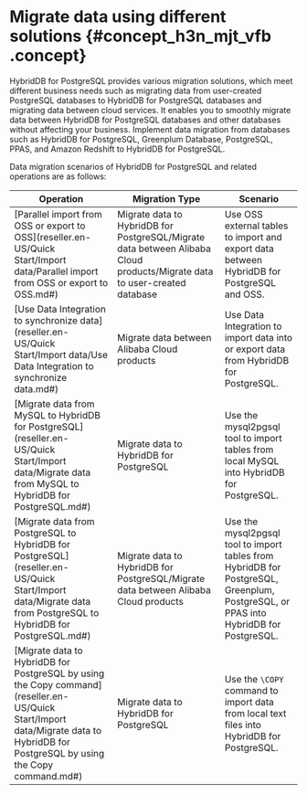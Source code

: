 # Migrate data using different solutions {#concept_h3n_mjt_vfb .concept}

HybridDB for PostgreSQL provides various migration solutions, which meet different business needs such as migrating data from user-created PostgreSQL databases to HybridDB for PostgreSQL databases and migrating data between cloud services. It enables you to smoothly migrate data between HybridDB for PostgreSQL databases and other databases without affecting your business. Implement data migration from databases such as HybridDB for PostgreSQL, Greenplum Database, PostgreSQL, PPAS, and Amazon Redshift to HybridDB for PostgreSQL.

Data migration scenarios of HybridDB for PostgreSQL and related operations are as follows:

|Operation|Migration Type|Scenario|
|---------|--------------|--------|
|[Parallel import from OSS or export to OSS](reseller.en-US/Quick Start/Import data/Parallel import from OSS or export to OSS.md#)|Migrate data to HybridDB for PostgreSQL/Migrate data between Alibaba Cloud products/Migrate data to user-created database|Use OSS external tables to import and export data between HybridDB for PostgreSQL and OSS.|
|[Use Data Integration to synchronize data](reseller.en-US/Quick Start/Import data/Use Data Integration to synchronize data.md#)|Migrate data between Alibaba Cloud products|Use Data Integration to import data into or export data from HybridDB for PostgreSQL.|
|[Migrate data from MySQL to HybridDB for PostgreSQL](reseller.en-US/Quick Start/Import data/Migrate data from MySQL to HybridDB for PostgreSQL.md#)|Migrate data to HybridDB for PostgreSQL|Use the mysql2pgsql tool to import tables from local MySQL into HybridDB for PostgreSQL.|
|[Migrate data from PostgreSQL to HybridDB for PostgreSQL](reseller.en-US/Quick Start/Import data/Migrate data from PostgreSQL to HybridDB for PostgreSQL.md#)|Migrate data to HybridDB for PostgreSQL/Migrate data between Alibaba Cloud products|Use the mysql2pgsql tool to import tables from HybridDB for PostgreSQL, Greenplum, PostgreSQL, or PPAS into HybridDB for PostgreSQL.|
|[Migrate data to HybridDB for PostgreSQL by using the Copy command](reseller.en-US/Quick Start/Import data/Migrate data to HybridDB for PostgreSQL by using the Copy command.md#)|Migrate data to HybridDB for PostgreSQL|Use the `\COPY` command to import data from local text files into HybridDB for PostgreSQL.|

